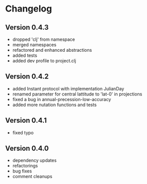 Changelog
=========

Version 0.4.3
-------------
* dropped 'clj' from namespace
* merged namespaces
* refactored and enhanced abstractions
* added tests
* added dev profile to project.clj

Version 0.4.2
-------------
* added Instant protocol with implementation JulianDay
* renamed parameter for central lattitude to 'lat-0' in projections
* fixed a bug in annual-precession-low-accuracy
* added more nutation functions and tests

Version 0.4.1
-------------
* fixed typo

Version 0.4.0
-------------
* dependency updates
* refactorings
* bug fixes
* comment cleanups
